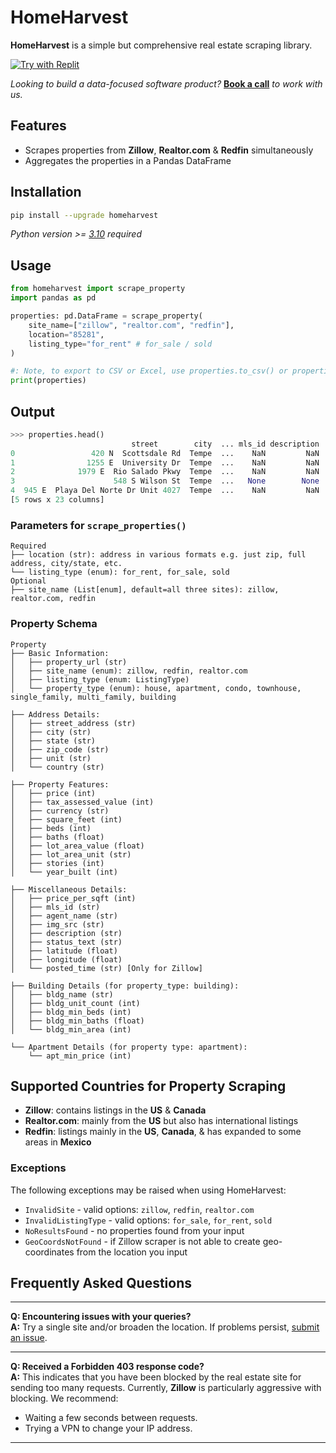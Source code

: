 # HomeHarvest

**HomeHarvest** is a simple but comprehensive real estate scraping library.

[![Try with Replit](https://replit.com/badge?caption=Try%20with%20Replit)](https://replit.com/@ZacharyHampton/HomeHarvestDemo)


*Looking to build a data-focused software product?* **[Book a call](https://calendly.com/zachary-products/15min)** *to work with us.*
## Features


- Scrapes properties from **Zillow**, **Realtor.com** & **Redfin** simultaneously
- Aggregates the properties in a Pandas DataFrame

## Installation

```bash
pip install --upgrade homeharvest
```
  _Python version >= [3.10](https://www.python.org/downloads/release/python-3100/) required_ 
  
## Usage
```py
from homeharvest import scrape_property
import pandas as pd

properties: pd.DataFrame = scrape_property(
    site_name=["zillow", "realtor.com", "redfin"],
    location="85281",
    listing_type="for_rent" # for_sale / sold
)

#: Note, to export to CSV or Excel, use properties.to_csv() or properties.to_excel().
print(properties)


```
## Output
```py
>>> properties.head()
                           street        city  ... mls_id description
0                 420 N  Scottsdale Rd  Tempe  ...    NaN         NaN
1                1255 E  University Dr  Tempe  ...    NaN         NaN
2              1979 E  Rio Salado Pkwy  Tempe  ...    NaN         NaN
3                      548 S Wilson St  Tempe  ...   None        None
4  945 E  Playa Del Norte Dr Unit 4027  Tempe  ...    NaN         NaN
[5 rows x 23 columns]
```

### Parameters for `scrape_properties()`
```plaintext
Required
├── location (str): address in various formats e.g. just zip, full address, city/state, etc.
└── listing_type (enum): for_rent, for_sale, sold
Optional
├── site_name (List[enum], default=all three sites): zillow, realtor.com, redfin
```

### Property Schema
```plaintext
Property
├── Basic Information:
│   ├── property_url (str)
│   ├── site_name (enum): zillow, redfin, realtor.com
│   ├── listing_type (enum: ListingType)
│   └── property_type (enum): house, apartment, condo, townhouse, single_family, multi_family, building

├── Address Details:
│   ├── street_address (str)
│   ├── city (str)
│   ├── state (str)
│   ├── zip_code (str)
│   ├── unit (str)
│   └── country (str)

├── Property Features:
│   ├── price (int)
│   ├── tax_assessed_value (int)
│   ├── currency (str)
│   ├── square_feet (int)
│   ├── beds (int)
│   ├── baths (float)
│   ├── lot_area_value (float)
│   ├── lot_area_unit (str)
│   ├── stories (int)
│   └── year_built (int)

├── Miscellaneous Details:
│   ├── price_per_sqft (int)
│   ├── mls_id (str)
│   ├── agent_name (str)
│   ├── img_src (str)
│   ├── description (str)
│   ├── status_text (str)
│   ├── latitude (float)
│   ├── longitude (float)
│   └── posted_time (str) [Only for Zillow]

├── Building Details (for property_type: building):
│   ├── bldg_name (str)
│   ├── bldg_unit_count (int)
│   ├── bldg_min_beds (int)
│   ├── bldg_min_baths (float)
│   └── bldg_min_area (int)

└── Apartment Details (for property type: apartment):
    └── apt_min_price (int)
```
## Supported Countries for Property Scraping

* **Zillow**: contains listings in the **US** & **Canada** 
* **Realtor.com**: mainly from the **US** but also has international listings
* **Redfin**: listings mainly in the **US**, **Canada**, & has expanded to some areas in **Mexico**

### Exceptions
The following exceptions may be raised when using HomeHarvest:

- `InvalidSite` - valid options: `zillow`, `redfin`, `realtor.com`
- `InvalidListingType` - valid options: `for_sale`, `for_rent`, `sold`
- `NoResultsFound` - no properties found from your input
- `GeoCoordsNotFound` - if Zillow scraper is not able to create geo-coordinates from the location you input

## Frequently Asked Questions

---

**Q: Encountering issues with your queries?**  
**A:** Try a single site and/or broaden the location. If problems persist, [submit an issue](https://github.com/ZacharyHampton/HomeHarvest/issues).

---

**Q: Received a Forbidden 403 response code?**  
**A:** This indicates that you have been blocked by the real estate site for sending too many requests. Currently, **Zillow** is particularly aggressive with blocking. We recommend:

- Waiting a few seconds between requests.
- Trying a VPN to change your IP address.

---

